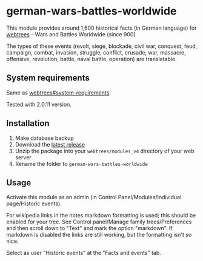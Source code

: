 ﻿# german-wars-battles-worldwide
This module provides around 1,600 historical facts (in German language) for [webtrees](https://www.webtrees.net/) - Wars and Battles Worldwide (since 900)

The types of these events (revolt, siege, blockade, civil war, conquest, feud, campaign, combat, invasion, struggle, conflict, crusade, war, massacre, offensive, revolution, battle, naval battle, operation) are translatable.

## System requirements
Same as [webtrees#system-requirements](https://github.com/fisharebest/webtrees#system-requirements).

Tested with 2.0.11 version.

## Installation
1. Make database backup
1. Download the [latest release](https://github.com/hartenthaler/german-wars-battles-worldwide/releases/latest)
1. Unzip the package into your `webtrees/modules_v4` directory of your web server
1. Rename the folder to `german-wars-battles-worldwide`

## Usage
Activate this module as an admin (in Control Panel/Modules/Individual page/Historic events).

For wikipedia links in the notes markdown formatting is used; this should be enabled for your tree. See Control panel/Manage family trees/Preferences and then scroll down to "Text" and mark the option "markdown".
If markdown is disabled the links are still working, but the formatting isn't so nice.

Select as user "Historic events" at the "Facts and events" tab. 
